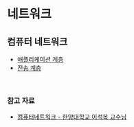 # 네트워크
## 컴퓨터 네트워크
- [애플리케이션 계층](./OSI_7계층_-_애플리케이션.md)
- [전송 계층](./OSI_7계층_-_전송.md)

<br />

### 참고 자료
- [컴퓨터네트워크 - 한양대학교 이석복 교수님](http://www.kocw.net/home/cview.do?cid=6b984f376cfb8f70)